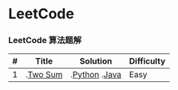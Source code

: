LeetCode
========

### LeetCode 算法题解

| # | Title | Solution | Difficulty |
|---| ----- | -------- | ---------- |
|1  | .[Two Sum](https://leetcode.com/problems/two-sum/) | .[Python](python/array/twoSumSolution.py) .[Java](java/src/array/TwoSumSolution.java) | Easy |
